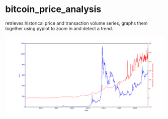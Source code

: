 # bitcoin_price_analysis
retrieves historical price and transaction volume series, graphs them together using pyplot to zoom in and detect a trend.


![Alt text](/figure_1-1.png?raw=true "graph")
